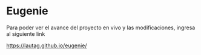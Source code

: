 # Eugenie

Para poder ver el avance del proyecto en vivo y las modificaciones, ingresa al siguiente link

https://lautag.github.io/eugenie/
